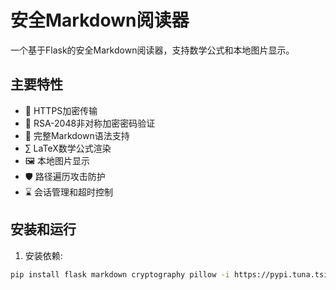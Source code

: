 # 安全Markdown阅读器

一个基于Flask的安全Markdown阅读器，支持数学公式和本地图片显示。

## 主要特性

- 🔐 HTTPS加密传输
- 🔑 RSA-2048非对称加密密码验证 
- 📝 完整Markdown语法支持
- ∑ LaTeX数学公式渲染
- 🖼️ 本地图片显示
- 🛡️ 路径遍历攻击防护
- ⌛ 会话管理和超时控制

## 安装和运行

1. 安装依赖:

```bash
pip install flask markdown cryptography pillow -i https://pypi.tuna.tsinghua.edu.cn/simple --user